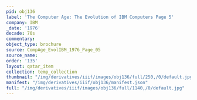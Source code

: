 ```yaml
---
pid: obj136
label: 'The Computer Age: The Evolution of IBM Computers Page 5'
company: IBM
_date: '1976'
decade: 70s
commentary:
object_type: brochure
source: CompAge_EvolIBM_1976_Page_05
source_name:
order: '135'
layout: qatar_item
collection: temp_collection
thumbnail: "/img/derivatives/iiif/images/obj136/full/250,/0/default.jpg"
manifest: "/img/derivatives/iiif/obj136/manifest.json"
full: "/img/derivatives/iiif/images/obj136/full/1140,/0/default.jpg"
---
```

